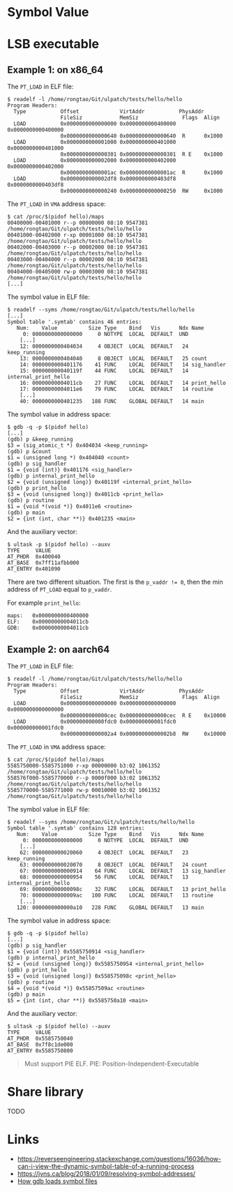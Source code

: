Symbol Value
============

# LSB executable

## Example 1: on x86_64

The `PT_LOAD` in ELF file:

```
$ readelf -l /home/rongtao/Git/ulpatch/tests/hello/hello
Program Headers:
  Type           Offset             VirtAddr           PhysAddr
                 FileSiz            MemSiz              Flags  Align
  LOAD           0x0000000000000000 0x0000000000400000 0x0000000000400000
                 0x0000000000000640 0x0000000000000640  R      0x1000
  LOAD           0x0000000000001000 0x0000000000401000 0x0000000000401000
                 0x0000000000000301 0x0000000000000301  R E    0x1000
  LOAD           0x0000000000002000 0x0000000000402000 0x0000000000402000
                 0x00000000000001ac 0x00000000000001ac  R      0x1000
  LOAD           0x0000000000002df8 0x0000000000403df8 0x0000000000403df8
                 0x0000000000000240 0x0000000000000250  RW     0x1000
```

The `PT_LOAD` in `VMA` address space:

```
$ cat /proc/$(pidof hello)/maps
00400000-00401000 r--p 00000000 08:10 9547381   /home/rongtao/Git/ulpatch/tests/hello/hello
00401000-00402000 r-xp 00001000 08:10 9547381   /home/rongtao/Git/ulpatch/tests/hello/hello
00402000-00403000 r--p 00002000 08:10 9547381   /home/rongtao/Git/ulpatch/tests/hello/hello
00403000-00404000 r--p 00002000 08:10 9547381   /home/rongtao/Git/ulpatch/tests/hello/hello
00404000-00405000 rw-p 00003000 08:10 9547381   /home/rongtao/Git/ulpatch/tests/hello/hello
[...]
```

The symbol value in ELF file:

```
$ readelf --syms /home/rongtao/Git/ulpatch/tests/hello/hello
[...]
Symbol table '.symtab' contains 46 entries:
   Num:    Value          Size Type    Bind   Vis      Ndx Name
     0: 0000000000000000     0 NOTYPE  LOCAL  DEFAULT  UND
    [...]
    12: 0000000000404034     4 OBJECT  LOCAL  DEFAULT   24 keep_running
    13: 0000000000404040     8 OBJECT  LOCAL  DEFAULT   25 count
    14: 0000000000401176    41 FUNC    LOCAL  DEFAULT   14 sig_handler
    15: 000000000040119f    44 FUNC    LOCAL  DEFAULT   14 internal_print_hello
    16: 00000000004011cb    27 FUNC    LOCAL  DEFAULT   14 print_hello
    17: 00000000004011e6    79 FUNC    LOCAL  DEFAULT   14 routine
    [...]
    40: 0000000000401235   188 FUNC    GLOBAL DEFAULT   14 main
```

The symbol value in address space:

```
$ gdb -q -p $(pidof hello)
[...]
(gdb) p &keep_running
$3 = (sig_atomic_t *) 0x404034 <keep_running>
(gdb) p &count
$1 = (unsigned long *) 0x404040 <count>
(gdb) p sig_handler
$1 = {void (int)} 0x401176 <sig_handler>
(gdb) p internal_print_hello
$2 = {void (unsigned long)} 0x40119f <internal_print_hello>
(gdb) p print_hello
$3 = {void (unsigned long)} 0x4011cb <print_hello>
(gdb) p routine
$1 = {void *(void *)} 0x4011e6 <routine>
(gdb) p main
$2 = {int (int, char **)} 0x401235 <main>
```

And the auxiliary vector:

```
$ ultask -p $(pidof hello) --auxv
TYPE     VALUE
AT_PHDR  0x400040
AT_BASE  0x7ff11afbb000
AT_ENTRY 0x401090
```

There are two different situation. The first is the `p_vaddr != 0`, then the min address of `PT_LOAD` equal to `p_vaddr`.

For example `print_hello`:

```
maps:	0x0000000000400000
ELF:	0x00000000004011cb
GDB:	0x00000000004011cb
```


## Example 2: on aarch64

The `PT_LOAD` in ELF file:

```
$ readelf -l /home/rongtao/Git/ulpatch/tests/hello/hello
Program Headers:
  Type           Offset             VirtAddr           PhysAddr
                 FileSiz            MemSiz              Flags  Align
  LOAD           0x0000000000000000 0x0000000000000000 0x0000000000000000
                 0x0000000000000cec 0x0000000000000cec  R E    0x10000
  LOAD           0x000000000000fdc0 0x000000000001fdc0 0x000000000001fdc0
                 0x00000000000002a4 0x00000000000002b8  RW     0x10000
```

The `PT_LOAD` in `VMA` address space:

```
$ cat /proc/$(pidof hello)/maps
5585750000-5585751000 r-xp 00000000 b3:02 1061352   /home/rongtao/Git/ulpatch/tests/hello/hello
558576f000-5585770000 r--p 0000f000 b3:02 1061352   /home/rongtao/Git/ulpatch/tests/hello/hello
5585770000-5585771000 rw-p 00010000 b3:02 1061352   /home/rongtao/Git/ulpatch/tests/hello/hello
```
The symbol value in ELF file:

```
$ readelf --syms /home/rongtao/Git/ulpatch/tests/hello/hello
Symbol table '.symtab' contains 128 entries:
   Num:    Value          Size Type    Bind   Vis      Ndx Name
     0: 0000000000000000     0 NOTYPE  LOCAL  DEFAULT  UND
    [...]
    62: 0000000000020060     4 OBJECT  LOCAL  DEFAULT   23 keep_running
    63: 0000000000020070     8 OBJECT  LOCAL  DEFAULT   24 count
    67: 0000000000000914    64 FUNC    LOCAL  DEFAULT   13 sig_handler
    68: 0000000000000954    56 FUNC    LOCAL  DEFAULT   13 internal_print_hello
    69: 000000000000098c    32 FUNC    LOCAL  DEFAULT   13 print_hello
    70: 00000000000009ac   100 FUNC    LOCAL  DEFAULT   13 routine
    [...]
   120: 0000000000000a10   228 FUNC    GLOBAL DEFAULT   13 main
```

The symbol value in address space:

```
$ gdb -q -p $(pidof hello)
[...]
(gdb) p sig_handler
$1 = {void (int)} 0x5585750914 <sig_handler>
(gdb) p internal_print_hello
$2 = {void (unsigned long)} 0x5585750954 <internal_print_hello>
(gdb) p print_hello
$3 = {void (unsigned long)} 0x558575098c <print_hello>
(gdb) p routine
$4 = {void *(void *)} 0x55857509ac <routine>
(gdb) p main
$5 = {int (int, char **)} 0x5585750a10 <main>
```

And the auxiliary vector:

```
$ ultask -p $(pidof hello) --auxv
TYPE     VALUE
AT_PHDR  0x5585750040
AT_BASE  0x7f8c1de000
AT_ENTRY 0x5585750800
```

> Must support PIE ELF.
> PIE: Position-Independent-Executable


# Share library

TODO


# Links

- https://reverseengineering.stackexchange.com/questions/16036/how-can-i-view-the-dynamic-symbol-table-of-a-running-process
- https://jvns.ca/blog/2018/01/09/resolving-symbol-addresses/
- [How gdb loads symbol files](https://sourceware.org/gdb/wiki/How%20gdb%20loads%20symbol%20files)
